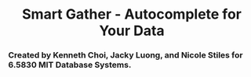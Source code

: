 <h1 align="center">
  Smart Gather - Autocomplete for Your Data
</h1>
<h3>
Created by Kenneth Choi, Jacky Luong, and Nicole Stiles for 6.5830 MIT Database Systems.
</h3>